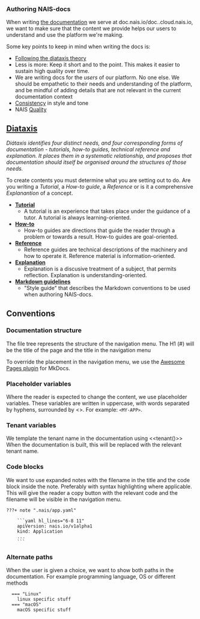 ### Authoring NAIS-docs

When writing [the documentation](https://github.com/nais/doc) we serve at doc.nais.io/doc.<tenant>.cloud.nais.io, we want to make sure that the content we provide helps our users to understand and use the platform we're making.

Some key points to keep in mind when writing the docs is:
- [Following the diataxis theory](#diataxishttpsdiataxisfr)
- Less is more: Keep it short and to the point. This makes it easier to sustain high quality over time.
- We are writing docs for the _users_ of our platform. No one else. We should be empathetic to their needs and understanding of the platform, and be mindful of adding details that are not relevant in the current documentation context
- [Consistency](#conventions) in style and tone
- NAIS [Quality](https://diataxis.fr/quality/)

## [Diataxis](https://diataxis.fr/)

_Diátaxis identifies four distinct needs, and four corresponding forms of documentation - tutorials, how-to guides, technical reference and explanation. It places them in a systematic relationship, and proposes that documentation should itself be organised around the structures of those needs._

To create contents you must determine what you are setting out to do. Are you writing a _Tutorial_, a _How-to guide_, a _Reference_ or is it a comprehensive _Explanantion_ of a concept.

* [**Tutorial**](https://diataxis.fr/tutorials/)
    - A tutorial is an experience that takes place under the guidance of a tutor. A tutorial is always learning-oriented.
* [**How-to**](https://diataxis.fr/how-to-guides/)
    - How-to guides are directions that guide the reader through a problem or towards a result. How-to guides are goal-oriented.
* [**Reference**](https://diataxis.fr/reference/)
    - Reference guides are technical descriptions of the machinery and how to operate it. Reference material is information-oriented.
* [**Explanation**](https://diataxis.fr/explanation/)
    - Explanation is a discusive treatment of a subject, that permits reflection. Explanation is understanding-oriented.
* [**Markdown guidelines**](https://github.com/nais/doc/blob/main/README.md)
    - "Style guide" that describes the Markdown conventions to be used when authoring NAIS-docs.

## Conventions

### Documentation structure

The file tree represents the structure of the navigation menu.
The H1 (#) will be the title of the page and the title in the navigation menu

To override the placement in the navigation menu, we use the [Awesome Pages plugin](https://github.com/lukasgeiter/mkdocs-awesome-pages-plugin/) for MkDocs.

### Placeholder variables

Where the reader is expected to change the content, we use placeholder variables.
These variables are written in uppercase, with words separated by hyphens, surrounded by <>. For example: `<MY-APP>`.

### Tenant variables

We template the tenant name in the documentation using <<tenant()>>
When the documentation is built, this will be replaced with the relevant tenant name.

### Code blocks

We want to use expanded notes with the filename in the title and the code block inside the note. Preferably with syntax highlighting where applicable.
This will give the reader a copy button with the relevant code and the filename will be visible in the navigation menu.

````
???+ note ".nais/app.yaml"

    ```yaml hl_lines="6-8 11"
    apiVersion: nais.io/v1alpha1
    kind: Application
    ...
    ```
````

### Alternate paths

When the user is given a choice, we want to show both paths in the documentation. For example programming language, OS or different methods

```
  === "Linux"
    linux specific stuff
  === "macOS"
    macOS specific stuff
```
